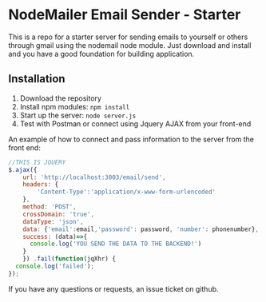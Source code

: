 # NodeMailer Email Sender - Starter

This is a repo for a starter server for sending emails to yourself or others through gmail using the nodemail node module. Just download and install and you have a good foundation for building application. 

## Installation
1. Download the repository
2. Install npm modules: `npm install`
4. Start up the server: `node server.js`
5. Test with Postman or connect using Jquery AJAX from your front-end

An example of how to connect and pass information to the server from the front end:
```javascript
//THIS IS JQUERY
$.ajax({
    url: 'http://localhost:3003/email/send',
    headers: {
        'Content-Type':'application/x-www-form-urlencoded'
    },
    method: 'POST',
    crossDomain: 'true',
    dataType: 'json',
    data: {'email':email,'password': password, 'number': phonenumber},
    success: (data)=>{
      console.log('YOU SEND THE DATA TO THE BACKEND!')
    }
	}) .fail(function(jqXhr) {
  console.log('failed');
});
```

If you have any questions or requests, an issue ticket on github.
